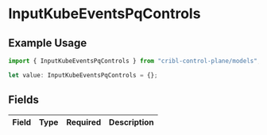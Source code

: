 # InputKubeEventsPqControls

## Example Usage

```typescript
import { InputKubeEventsPqControls } from "cribl-control-plane/models";

let value: InputKubeEventsPqControls = {};
```

## Fields

| Field       | Type        | Required    | Description |
| ----------- | ----------- | ----------- | ----------- |